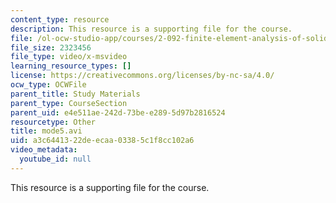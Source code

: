 ```yaml
---
content_type: resource
description: This resource is a supporting file for the course.
file: /ol-ocw-studio-app/courses/2-092-finite-element-analysis-of-solids-and-fluids-i-fall-2009/a3c6441322deecaa03385c1f8cc102a6_mode5.avi
file_size: 2323456
file_type: video/x-msvideo
learning_resource_types: []
license: https://creativecommons.org/licenses/by-nc-sa/4.0/
ocw_type: OCWFile
parent_title: Study Materials
parent_type: CourseSection
parent_uid: e4e511ae-242d-73be-e289-5d97b2816524
resourcetype: Other
title: mode5.avi
uid: a3c64413-22de-ecaa-0338-5c1f8cc102a6
video_metadata:
  youtube_id: null
---
```

This resource is a supporting file for the course.
